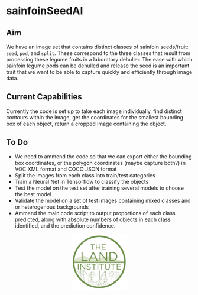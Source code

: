 # sainfoinSeedAI

## Aim

We have an image set that contains distinct classes of sainfoin seeds/fruit: `seed`, `pod`, and `split`. These correspond to the three classes that result from processing these legume fruits in a laboratory dehuller. The ease with which sainfoin legume pods can be dehulled and release the seed is an important trait that we want to be able to capture quickly and efficiently through image data. 

## Current Capabilities

Currently the code is set up to take each image individually, find distinct contours within the image, get the coordinates for the smallest bounding box of each object, return a cropped image containing the object.

## To Do

* We need to ammend the code so that we can export either the bounding box coordinates, or the polygon coordinates (maybe capture both?) in VOC XML format and COCO JSON format
* Split the images from each class into train/test categories
* Train a Neural Net in Tensorflow to classify the objects
* Test the model on the test set after training several models to choose the best model
* Validate the model on a set of test images containing mixed classes and or heterogenous backgrounds
* Ammend the main code script to output proportions of each class predicted, along with absolute numbers of objects in each class identified, and the prediction confidence.

<p align="center">
  <img src="https://raw.githubusercontent.com/BoMeyering/sainfoinSeedAI/main/meta/TLI_logo.jpg?sanitize=true" width=30% alt="Transforming Agriculture, Perennially">
</p>
